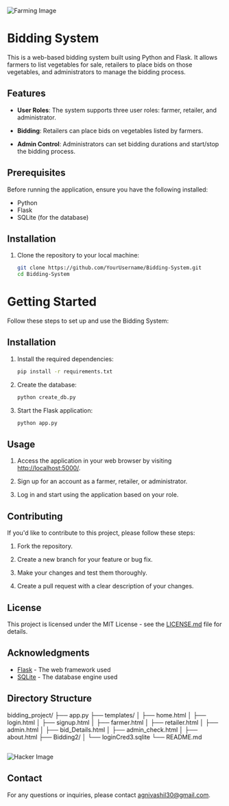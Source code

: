 ![Farming Image](https://dynamics.folio3.com/blog/wp-content/uploads/2021/07/shutterstock_1927630643.jpg)


# Bidding System

This is a web-based bidding system built using Python and Flask. It allows farmers to list vegetables for sale, retailers to place bids on those vegetables, and administrators to manage the bidding process.

## Features

- **User Roles**: The system supports three user roles: farmer, retailer, and administrator.

- **Bidding**: Retailers can place bids on vegetables listed by farmers.

- **Admin Control**: Administrators can set bidding durations and start/stop the bidding process.

## Prerequisites

Before running the application, ensure you have the following installed:

- Python
- Flask
- SQLite (for the database)

## Installation

1. Clone the repository to your local machine:

   ```bash
   git clone https://github.com/YourUsername/Bidding-System.git
   cd Bidding-System


# Getting Started

Follow these steps to set up and use the Bidding System:

## Installation

1. Install the required dependencies:

    ```bash
    pip install -r requirements.txt
    ```

2. Create the database:

    ```bash
    python create_db.py
    ```

3. Start the Flask application:

    ```bash
    python app.py
    ```

## Usage

1. Access the application in your web browser by visiting [http://localhost:5000/](http://localhost:5000/).

2. Sign up for an account as a farmer, retailer, or administrator.

3. Log in and start using the application based on your role.

## Contributing

If you'd like to contribute to this project, please follow these steps:

1. Fork the repository.

2. Create a new branch for your feature or bug fix.

3. Make your changes and test them thoroughly.

4. Create a pull request with a clear description of your changes.

## License

This project is licensed under the MIT License - see the [LICENSE.md](LICENSE.md) file for details.

## Acknowledgments

- [Flask](https://flask.palletsprojects.com/en/2.1.x/) - The web framework used
- [SQLite](https://www.sqlite.org/index.html) - The database engine used

## Directory Structure
bidding_project/
├── app.py
├── templates/
│   ├── home.html
│   ├── login.html
│   ├── signup.html
│   ├── farmer.html
│   ├── retailer.html
│   ├── admin.html
│   ├── bid_Details.html
│   ├── admin_check.html
│   ├── about.html
├── Bidding2/
│   └── loginCred3.sqlite
└── README.md

##

![Hacker Image](https://img.freepik.com/free-vector/hacker-operating-laptop-cartoon-icon-illustration-technology-icon-concept-isolated-flat-cartoon-style_138676-2387.jpg?w=360)


## Contact

For any questions or inquiries, please contact agnivashil30@gmail.com.

